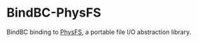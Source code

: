 # BindBC-PhysFS
BindBC binding to [PhysFS](https://icculus.org/physfs/), a portable file I/O abstraction library.
